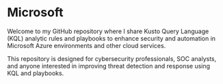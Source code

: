 # Microsoft
Welcome to my GitHub repository where I share Kusto Query Language (KQL) analytic rules and playbooks to enhance security and automation in Microsoft Azure environments and other cloud services.

This repository is designed for cybersecurity professionals, SOC analysts, and anyone interested in improving threat detection and response using KQL and playbooks.
